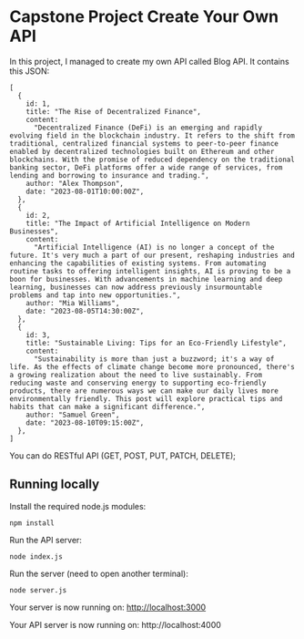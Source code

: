 # Capstone Project Create Your Own API

In this project, I managed to create my own API called Blog API. It contains this JSON:

```shell
[
  {
    id: 1,
    title: "The Rise of Decentralized Finance",
    content:
      "Decentralized Finance (DeFi) is an emerging and rapidly evolving field in the blockchain industry. It refers to the shift from traditional, centralized financial systems to peer-to-peer finance enabled by decentralized technologies built on Ethereum and other blockchains. With the promise of reduced dependency on the traditional banking sector, DeFi platforms offer a wide range of services, from lending and borrowing to insurance and trading.",
    author: "Alex Thompson",
    date: "2023-08-01T10:00:00Z",
  },
  {
    id: 2,
    title: "The Impact of Artificial Intelligence on Modern Businesses",
    content:
      "Artificial Intelligence (AI) is no longer a concept of the future. It's very much a part of our present, reshaping industries and enhancing the capabilities of existing systems. From automating routine tasks to offering intelligent insights, AI is proving to be a boon for businesses. With advancements in machine learning and deep learning, businesses can now address previously insurmountable problems and tap into new opportunities.",
    author: "Mia Williams",
    date: "2023-08-05T14:30:00Z",
  },
  {
    id: 3,
    title: "Sustainable Living: Tips for an Eco-Friendly Lifestyle",
    content:
      "Sustainability is more than just a buzzword; it's a way of life. As the effects of climate change become more pronounced, there's a growing realization about the need to live sustainably. From reducing waste and conserving energy to supporting eco-friendly products, there are numerous ways we can make our daily lives more environmentally friendly. This post will explore practical tips and habits that can make a significant difference.",
    author: "Samuel Green",
    date: "2023-08-10T09:15:00Z",
  },
]
```

You can do RESTful API (GET, POST, PUT, PATCH, DELETE);

## Running locally

Install the required node.js modules:

```shell
npm install
```

Run the API server:

```shell
node index.js
```

Run the server (need to open another terminal):

```shell
node server.js
```

Your server is now running on: [http://localhost:3000](http://localhost:3000)

Your API server is now running on: http://localhost:4000